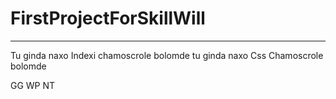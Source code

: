 # FirstProjectForSkillWill
-----------------
Tu ginda naxo Indexi chamoscrole bolomde
tu ginda naxo Css Chamoscrole bolomde



GG WP NT


